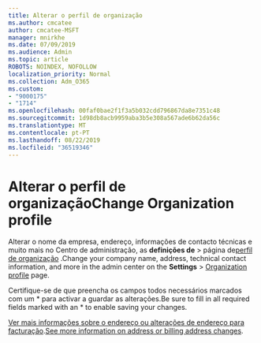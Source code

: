 ```yaml
---
title: Alterar o perfil de organização
ms.author: cmcatee
author: cmcatee-MSFT
manager: mnirkhe
ms.date: 07/09/2019
ms.audience: Admin
ms.topic: article
ROBOTS: NOINDEX, NOFOLLOW
localization_priority: Normal
ms.collection: Adm_O365
ms.custom:
- "9000175"
- "1714"
ms.openlocfilehash: 00faf0bae2f1f3a5b032cdd796867da8e7351c48
ms.sourcegitcommit: 1d98db8acb9959aba3b5e308a567ade6b62da56c
ms.translationtype: MT
ms.contentlocale: pt-PT
ms.lasthandoff: 08/22/2019
ms.locfileid: "36519346"
---
```

# <a name="change-organization-profile"></a><span data-ttu-id="d299b-102">Alterar o perfil de organização</span><span class="sxs-lookup"><span data-stu-id="d299b-102">Change Organization profile</span></span>

<span data-ttu-id="d299b-103">Alterar o nome da empresa, endereço, informações de contacto técnicas e muito mais no Centro de administração, as **definições de** > página de[perfil de organização](https://go.microsoft.com/fwlink/p/?linkid=2067339) .</span><span class="sxs-lookup"><span data-stu-id="d299b-103">Change your company name, address, technical contact information, and more in the admin center on the **Settings** > [Organization profile](https://go.microsoft.com/fwlink/p/?linkid=2067339) page.</span></span>

<span data-ttu-id="d299b-104">Certifique-se de que preencha os campos todos necessários marcados com um \* para activar a guardar as alterações.</span><span class="sxs-lookup"><span data-stu-id="d299b-104">Be sure to fill in all required fields marked with an \* to enable saving your changes.</span></span>

<span data-ttu-id="d299b-105">[Ver mais informações sobre o endereço ou alterações de endereço para facturação](https://docs.microsoft.com/office365/admin/manage/change-address-contact-and-more).</span><span class="sxs-lookup"><span data-stu-id="d299b-105">[See more information on address or billing address changes](https://docs.microsoft.com/office365/admin/manage/change-address-contact-and-more).</span></span>